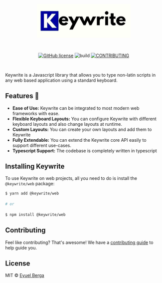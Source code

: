 <p align="center">
  <a href="https://github.com/eyuelberga/keywrite">
    <img src="https://github.com/eyuelberga/keywrite/blob/main/logo/logo.png?raw=true" alt="Keywrite logo" width="300" />
  </a>
</p>

<br>

<p align="center">
<a href="https://github.com/eyuelberga/keywrite/blob/main/LICENSE"><img alt="GitHub license" src="https://img.shields.io/github/license/eyuelberga/keywrite"></a>
<img alt="build" src="https://travis-ci.com/eyuelberga/keywrite.svg?branch=main">
<a href="https://github.com/eyuelberga/keywrite/blob/main/CODE_OF_CONDUCT.md"><img alt="CONTRIBUTING" src="https://img.shields.io/badge/Contributor%20Covenant-2.0-4baaaa.svg"></a>

</p>
<br />

Keywrite is a Javascript library that allows you to type non-latin scripts in any web based application using a standard keyboard.

## Features 🚀

-   **Ease of Use:** Keywrite can be integrated to most modern web frameworks with ease.
-   **Flexible Keyboard Layouts:** You can configure Keywrite with different keyboard layouts and also change layouts at runtime.
-   **Custom Layouts:** You can create your own layouts and add them to Keywrite
-   **Fully Extendable:** You can extend the Keywrite core API easily to support different use-cases.
-   **Typescript Support:** The codebase is completely written in typescript

## Installing Keywrite

To use Keywrite on web projects, all you need to do is install the
`@keywrite/web` package:

```sh
$ yarn add @keywrite/web

# or

$ npm install @keywrite/web
```

## Contributing

Feel like contributing? That's awesome! We have a
[contributing guide](./CONTRIBUTING.md) to help guide you.

## License

MIT © [Eyuel Berga](https://github.com/eyuelberga)
